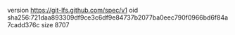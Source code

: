 version https://git-lfs.github.com/spec/v1
oid sha256:721daa893309df9ce3c6df9e84737b2077ba0eec790f0966bd6f84a7cadd376c
size 8707

